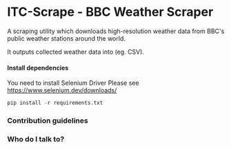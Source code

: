 ITC-Scrape - BBC Weather Scraper
===

A scraping utility which downloads high-resolution weather data from BBC's public weather stations around the world. 

It outputs collected weather data into (eg. CSV).
   
#### Install dependencies

You need to install Selenium Driver Please see https://www.selenium.dev/downloads/

```python
pip install -r requirements.txt
```

### Contribution guidelines ###


### Who do I talk to? ###
